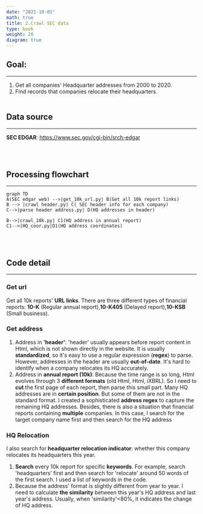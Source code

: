 ```yaml
---
date: "2021-10-01"
math: true
title: 2.Crawl SEC data
type: book
weight: 20
diagram: true
---
```

## Goal:

---

1.  Get all companies' Headquarter addresses from 2000 to 2020.
2.  Find records that companies relocate their headquarters.
<br/><br/>

## Data source
---
**SEC EDGAR**: <u>https://www.sec.gov/cgi-bin/srch-edgar</u>

<br/><br/>

## Processing flowchart
---
```mermaid
graph TD
A(SEC edgar web) -->|get_10k_url.py| B(Get all 10k report links)
B --> |crawl header.py| C( SEC header info for each company)
C-->|parse header address.py| D(HQ addresses in header)

B-->|crawl_10k.py| C1(HQ address in annual report)
C1-->|HQ_coor.py|D1(HQ address coordinates)

```
<br/><br/>
## Code detail

---

### Get url
Get all 10k reports' **URL links**. There are three different types of financial reports: **10-K** (Regular annual report),**10-K405** (Delayed report),**10-KSB** (Small business).

### Get address
1. Address in **'header'**: 'header' usually appears before report content in Html, which is not shown directly in the website. It is usually **standardized**, so it's easy to use a regular expression (**regex**) to parse. However, addresses in the header are usually **out-of-date**. It's hard to identify when a company relocates its HQ accurately.
2. Address in **annual report (10k)**: Because the time range is so long, Html evolves through 3 **different formats** (old Html, Html, iXBRL). So I need to **cut**  the first page of each report, then parse this small part. Many HQ addresses are in **certain position**. But some of them are not in the standard format. I created a sophisticated **address regex** to capture the remaining HQ addresses. Besides, there is also a situation that financial reports containing **multiple** companies. In this case, I search for the target company name first and then search for the HQ address

### HQ Relocation
I also search for **headquarter relocation indicator**: whether this company relocates its headquarters this year.
1.  **Search** every 10k report for specific **keywords**. For example, search 'headquarters' first and then search for 'relocate' around 50 words of the first search. I used a list of keywords in the code.
2.  Because the address' format is slightly different from year to year. I need to calculate **the similarity** between this year's HQ address and last year's address. Usually, when 'similarity'<80%, it indicates the change of HQ address.